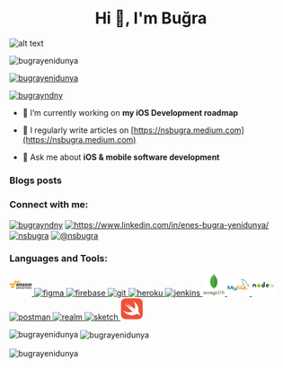 <h1 align="center">Hi 👋, I'm Buğra</h1>

![alt text](https://user-images.githubusercontent.com/54468032/134862518-90defa57-eaee-4f15-8cca-11122c15b845.png)

<p align="left"> <img src="https://komarev.com/ghpvc/?username=bugrayenidunya&label=Profile%20views&color=0e75b6&style=flat" alt="bugrayenidunya" /> </p>

<p align="left"> <a href="https://github.com/ryo-ma/github-profile-trophy"><img src="https://github-profile-trophy.vercel.app/?username=bugrayenidunya" alt="bugrayenidunya" /></a> </p>

<p align="left"> <a href="https://twitter.com/bugrayndny" target="blank"><img src="https://img.shields.io/twitter/follow/bugrayndny?logo=twitter&style=for-the-badge" alt="bugrayndny" /></a> </p>

- 🔭 I’m currently working on **my iOS Development roadmap**

- 📝 I regularly write articles on [https://nsbugra.medium.com](https://nsbugra.medium.com)

- 💬 Ask me about **iOS & mobile software development**

### Blogs posts
<!-- BLOG-POST-LIST:START -->
<!-- BLOG-POST-LIST:END -->

<h3 align="left">Connect with me:</h3>
<p align="left">
<a href="https://twitter.com/bugrayndny" target="blank"><img align="center" src="https://raw.githubusercontent.com/rahuldkjain/github-profile-readme-generator/master/src/images/icons/Social/twitter.svg" alt="bugrayndny" height="30" width="40" /></a>
<a href="https://linkedin.com/in/https://www.linkedin.com/in/enes-bugra-yenidunya/" target="blank"><img align="center" src="https://raw.githubusercontent.com/rahuldkjain/github-profile-readme-generator/master/src/images/icons/Social/linked-in-alt.svg" alt="https://www.linkedin.com/in/enes-bugra-yenidunya/" height="30" width="40" /></a>
<a href="https://instagram.com/nsbugra" target="blank"><img align="center" src="https://raw.githubusercontent.com/rahuldkjain/github-profile-readme-generator/master/src/images/icons/Social/instagram.svg" alt="nsbugra" height="30" width="40" /></a>
<a href="https://medium.com/@nsbugra" target="blank"><img align="center" src="https://raw.githubusercontent.com/rahuldkjain/github-profile-readme-generator/master/src/images/icons/Social/medium.svg" alt="@nsbugra" height="30" width="40" /></a>
</p>

<h3 align="left">Languages and Tools:</h3>
<p align="left"> <a href="https://aws.amazon.com" target="_blank"> <img src="https://raw.githubusercontent.com/devicons/devicon/master/icons/amazonwebservices/amazonwebservices-original-wordmark.svg" alt="aws" width="40" height="40"/> </a> <a href="https://www.figma.com/" target="_blank"> <img src="https://www.vectorlogo.zone/logos/figma/figma-icon.svg" alt="figma" width="40" height="40"/> </a> <a href="https://firebase.google.com/" target="_blank"> <img src="https://www.vectorlogo.zone/logos/firebase/firebase-icon.svg" alt="firebase" width="40" height="40"/> </a> <a href="https://git-scm.com/" target="_blank"> <img src="https://www.vectorlogo.zone/logos/git-scm/git-scm-icon.svg" alt="git" width="40" height="40"/> </a> <a href="https://heroku.com" target="_blank"> <img src="https://www.vectorlogo.zone/logos/heroku/heroku-icon.svg" alt="heroku" width="40" height="40"/> </a> <a href="https://www.jenkins.io" target="_blank"> <img src="https://www.vectorlogo.zone/logos/jenkins/jenkins-icon.svg" alt="jenkins" width="40" height="40"/> </a> <a href="https://www.mongodb.com/" target="_blank"> <img src="https://raw.githubusercontent.com/devicons/devicon/master/icons/mongodb/mongodb-original-wordmark.svg" alt="mongodb" width="40" height="40"/> </a> <a href="https://www.mysql.com/" target="_blank"> <img src="https://raw.githubusercontent.com/devicons/devicon/master/icons/mysql/mysql-original-wordmark.svg" alt="mysql" width="40" height="40"/> </a> <a href="https://nodejs.org" target="_blank"> <img src="https://raw.githubusercontent.com/devicons/devicon/master/icons/nodejs/nodejs-original-wordmark.svg" alt="nodejs" width="40" height="40"/> </a> <a href="https://postman.com" target="_blank"> <img src="https://www.vectorlogo.zone/logos/getpostman/getpostman-icon.svg" alt="postman" width="40" height="40"/> </a> <a href="https://realm.io/" target="_blank"> <img src="https://raw.githubusercontent.com/bestofjs/bestofjs-webui/8665e8c267a0215f3159df28b33c365198101df5/public/logos/realm.svg" alt="realm" width="40" height="40"/> </a> <a href="https://www.sketch.com/" target="_blank"> <img src="https://www.vectorlogo.zone/logos/sketchapp/sketchapp-icon.svg" alt="sketch" width="40" height="40"/> </a> <a href="https://developer.apple.com/swift/" target="_blank"> <img src="https://raw.githubusercontent.com/devicons/devicon/master/icons/swift/swift-original.svg" alt="swift" width="40" height="40"/> </a> </p>

<p><img align="left" src="https://github-readme-stats.vercel.app/api/top-langs?username=bugrayenidunya&show_icons=true&locale=en&layout=compact" alt="bugrayenidunya" /></p>

<p>&nbsp;<img align="center" src="https://github-readme-stats.vercel.app/api?username=bugrayenidunya&show_icons=true&locale=en" alt="bugrayenidunya" /></p>

<p><img align="center" src="https://github-readme-streak-stats.herokuapp.com/?user=bugrayenidunya&" alt="bugrayenidunya" /></p>

